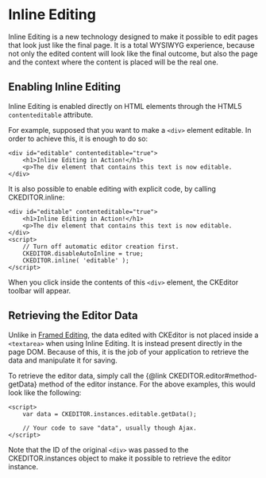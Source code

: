 # Inline Editing

Inline Editing is a new technology designed to make it possible to edit pages that look just like the final page. It is a total WYSIWYG experience, because not only the edited content will look like the final outcome, but also the page and the context where the content is placed will be the real one.

## Enabling Inline Editing

Inline Editing is enabled directly on HTML elements through the HTML5 `contenteditable` attribute.

For example, supposed that you want to make a `<div>` element editable. In order to achieve this, it is enough to do so:

	<div id="editable" contenteditable="true">
		<h1>Inline Editing in Action!</h1>
		<p>The div element that contains this text is now editable.
	</div>

It is also possible to enable editing with explicit code, by calling CKEDITOR.inline:

	<div id="editable" contenteditable="true">
		<h1>Inline Editing in Action!</h1>
		<p>The div element that contains this text is now editable.
	</div>
	<script>
		// Turn off automatic editor creation first.
		CKEDITOR.disableAutoInline = true;
		CKEDITOR.inline( 'editable' );
	</script>

When you click inside the contents of this `<div>` element, the CKEditor toolbar will appear.

## Retrieving the Editor Data

Unlike in [Framed Editing](#!/guide/dev_framed), the data edited with CKEditor is not placed inside a `<textarea>` when using Inline Editing. It is instead present directly in the page DOM. Because of this, it is the job of your application to retrieve the data and manipulate it for saving.

To retrieve the editor data, simply call the {@link CKEDITOR.editor#method-getData} method of the editor instance. For the above examples, this would look like the following:

	<script>
		var data = CKEDITOR.instances.editable.getData();
		
		// Your code to save "data", usually though Ajax.
	</script>
	
Note that the ID of the original `<div>` was passed to the CKEDITOR.instances object to make it possible to retrieve the editor instance.